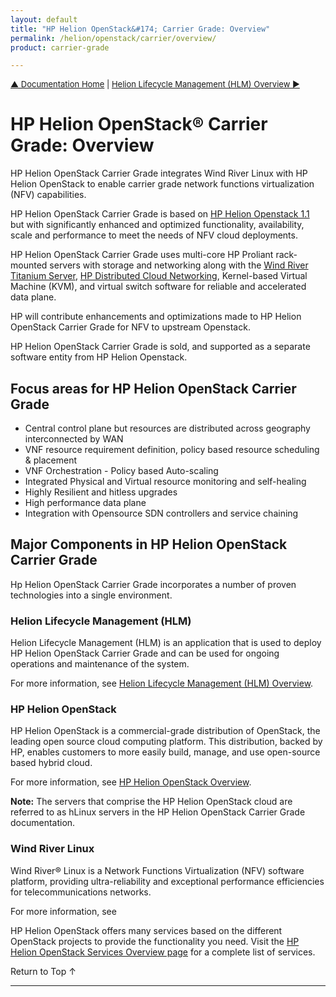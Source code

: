 ```yaml
---
layout: default
title: "HP Helion OpenStack&#174; Carrier Grade: Overview"
permalink: /helion/openstack/carrier/overview/
product: carrier-grade

---
```

<!--UNDER REVISION-->


<script>

function PageRefresh {
onLoad="window.refresh"
}

PageRefresh();

</script>

<p style="font-size: small;"><a href="/helion/openstack/carrier/home/">&#9650; Documentation Home</a> | <a href="/helion/openstack/carrier/hlm/overview/"> Helion Lifecycle Management (HLM) Overview &#9654;</a></p>

# HP Helion OpenStack&#174; Carrier Grade: Overview

<!-- From Helion-CSP-Edition.pptx  https://wiki.hpcloud.net/download/attachments/32052622/Helion-CSP-Edition.pptx?version=1&modificationDate=1426628637000&api=v2 -->

HP Helion OpenStack Carrier Grade integrates Wind River Linux with HP Helion OpenStack to enable carrier grade network functions virtualization (NFV) capabilities. 

HP Helion OpenStack Carrier Grade is based on [HP Helion Openstack 1.1](/helion/openstack/1.1/) but with significantly enhanced and optimized functionality, availability, scale and  performance to meet the needs of NFV cloud deployments.

HP Helion OpenStack Carrier Grade uses multi-core HP Proliant rack-mounted servers with storage and networking along with the [Wind River Titanium Server](http://www.windriver.com/products/titanium-server/), [HP Distributed Cloud Networking](http://www8.hp.com/us/en/products/networking-switches/product-detail.html?oid=7268885), Kernel-based Virtual Machine (KVM), and virtual switch software for reliable and accelerated data plane.

HP will contribute enhancements and optimizations made to HP Helion OpenStack Carrier Grade for NFV to upstream Openstack.

HP Helion OpenStack Carrier Grade is sold, and supported as a separate software entity from HP Helion Openstack.


## Focus areas for HP Helion OpenStack Carrier Grade

<!-- From Helion-CSP-Edition.pptx  https://wiki.hpcloud.net/download/attachments/32052622/Helion-CSP-Edition.pptx?version=1&modificationDate=1426628637000&api=v2 -->

* Central control plane but resources are distributed across geography interconnected by WAN
* VNF resource requirement definition, policy based resource scheduling & placement
* VNF Orchestration - Policy based Auto-scaling
* Integrated Physical and Virtual resource monitoring and self-healing
* Highly Resilient and hitless upgrades
* High performance data plane 
* Integration with Opensource SDN controllers and service chaining

## Major Components in HP Helion OpenStack Carrier Grade

Hp Helion OpenStack Carrier Grade incorporates a number of proven technologies into a single environment. 

### Helion Lifecycle Management (HLM)

Helion Lifecycle Management (HLM) is an application that is used to deploy HP Helion OpenStack Carrier Grade and can be used for ongoing operations and maintenance of the system.

For more information, see [Helion Lifecycle Management (HLM) Overview](/helion/openstack/carrier/hlm/overview/).

### HP Helion OpenStack 

HP Helion OpenStack is a commercial-grade distribution of OpenStack, the leading open source cloud computing platform. This distribution, backed by HP, enables customers to more easily build, manage, and use open-source based hybrid cloud.

For more information, see [HP Helion OpenStack Overview](/helion/openstack/carrier/helion/overview/).

**Note:** The servers that comprise the HP Helion OpenStack cloud are referred to as hLinux servers in the HP Helion OpenStack Carrier Grade documentation.

### Wind River Linux

Wind River&#174; Linux is a Network Functions Virtualization (NFV) software platform, providing ultra-reliability and exceptional performance efficiencies for telecommunications networks.

For more information, see 



HP Helion OpenStack offers many services based on the different OpenStack projects to provide the functionality you need. Visit the [HP Helion OpenStack Services Overview page](/helion/openstack/carrier/services/overview/) for a complete list of services. 


<a href="#top" style="padding:14px 0px 14px 0px; text-decoration: none;"> Return to Top &#8593; </a>

----
